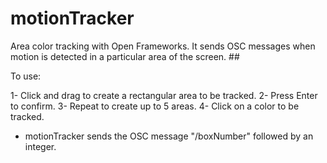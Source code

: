 # motionTracker #

Area color tracking with Open Frameworks. It sends OSC messages when motion is detected in a particular area of the screen. ##

To use:

1- Click and drag to create a rectangular area to be tracked.
2- Press Enter to confirm.
3- Repeat to create up to 5 areas.
4- Click on a color to be tracked.

- motionTracker sends the OSC message "/boxNumber" followed by an integer.


